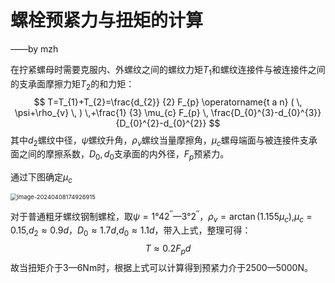 # 螺栓预紧力与扭矩的计算

——by mzh

在拧紧螺母时需要克服内、外螺纹之间的螺纹力矩$T_1$和螺纹连接件与被连接件之间的支承面摩擦力矩$T_2$的和力矩：
$$
T=T_{1}+T_{2}=\frac{d_{2}} {2} F_{p} \operatorname{t a n} ( \, \psi+\rho_{v} \, ) \,+\frac{1} {3} \mu_{c} F_{p} \, \frac{D_{0}^{3}-d_{0}^{3}} {D_{0}^{2}-d_{0}^{2}}
$$
其中$d_2$螺纹中径，$\psi$螺纹升角，$\rho_v$螺纹当量摩擦角，$\mu_c$螺母端面与被连接件支承面之间的摩擦系数，$D_0,d_0$支承面的内外径，$F_p$预紧力。

通过下图确定$\mu_c$

<img src="C:\Users\28195\AppData\Roaming\Typora\typora-user-images\image-20240408174926915.png" alt="image-20240408174926915" style="zoom:67%;" />

对于普通粗牙螺纹钢制螺栓，取$\psi=1°42^″—3°2^″$，$\rho_v=\arctan(1.155\mu_c)$,$\mu_c=0.15$,$d_2≈0.9d$，$D_0≈1.7d$,$d_0≈1.1d$，带入上式，整理可得：
$$
T≈0.2F_pd
$$
故当扭矩介于3—6Nm时，根据上式可以计算得到预紧力介于2500—5000N。